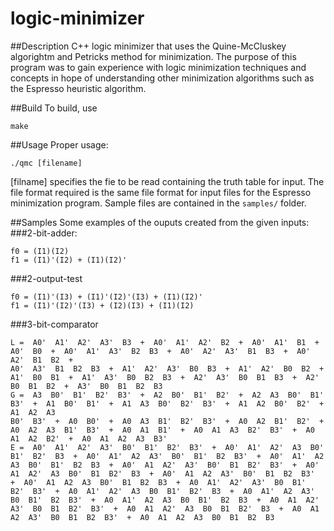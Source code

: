 # logic-minimizer
##Description
C++ logic minimizer that uses the Quine-McCluskey algorightm and Petricks method for minimization. The purpose of this program was to gain experience with logic minimization techniques and concepts in hope of understanding other minimization algorithms such as the Espresso heuristic algorithm.

##Build
To build, use
```
make
```
##Usage
Proper usage:
```
./qmc [filename]
```
[filname] specifies the fie to be read containing the truth table for input. The file format required is the same file format for input files for the Espresso minimization program. Sample files are contained in the `samples/` folder.

##Samples
Some examples of the ouputs created from the given inputs:
###2-bit-adder:
```
f0 = (I1)(I2)
f1 = (I1)'(I2) + (I1)(I2)'
```
###2-output-test
```
f0 = (I1)'(I3) + (I1)'(I2)'(I3) + (I1)(I2)'
f1 = (I1)'(I2)'(I3) + (I2)(I3) + (I1)(I2)
```
###3-bit-comparator
```
L =  A0'  A1'  A2'  A3'  B3  +  A0'  A1'  A2'  B2  +  A0'  A1'  B1  +  A0'  B0  +  A0'  A1'  A3'  B2  B3  +  A0'  A2'  A3'  B1  B3  +  A0'  A2'  B1  B2  +  
A0'  A3'  B1  B2  B3  +  A1'  A2'  A3'  B0  B3  +  A1'  A2'  B0  B2  +  A1'  B0  B1  +  A1'  A3'  B0  B2  B3  +  A2'  A3'  B0  B1  B3  +  A2'  B0  B1  B2  +  A3'  B0  B1  B2  B3
G =  A3  B0'  B1'  B2'  B3'  +  A2  B0'  B1'  B2'  +  A2  A3  B0'  B1'  B3'  +  A1  B0'  B1'  +  A1  A3  B0'  B2'  B3'  +  A1  A2  B0'  B2'  +  A1  A2  A3  
B0'  B3'  +  A0  B0'  +  A0  A3  B1'  B2'  B3'  +  A0  A2  B1'  B2'  +  A0  A2  A3  B1'  B3'  +  A0  A1  B1'  +  A0  A1  A3  B2'  B3'  +  A0  A1  A2  B2'  +  A0  A1  A2  A3  B3'
E =  A0'  A1'  A2'  A3'  B0'  B1'  B2'  B3'  +  A0'  A1'  A2'  A3  B0'  B1'  B2'  B3  +  A0'  A1'  A2  A3'  B0'  B1'  B2  B3'  +  A0'  A1'  A2  A3  B0'  B1'  B2  B3  +  A0'  A1  A2'  A3'  B0'  B1  B2'  B3'  +  A0'  A1  A2'  A3  B0'  B1  B2'  B3  +  A0'  A1  A2  A3'  B0'  B1  B2  B3'  +  A0'  A1  A2  A3  B0'  B1  B2  B3  +  A0  A1'  A2'  A3'  B0  B1'  B2'  B3'  +  A0  A1'  A2'  A3  B0  B1'  B2'  B3  +  A0  A1'  A2  A3'  B0  B1'  B2  B3'  +  A0  A1'  A2  A3  B0  B1'  B2  B3  +  A0  A1  A2'  A3'  B0  B1  B2'  B3'  +  A0  A1  A2'  A3  B0  B1  B2'  B3  +  A0  A1  A2  A3'  B0  B1  B2  B3'  +  A0  A1  A2  A3  B0  B1  B2  B3
```
